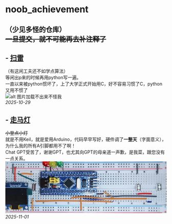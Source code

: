 # noob_achievement
**（少见多怪的仓库）**    
~~一旦提交，就不可能再去补注释了~~
---
## - [扫雷](./mineSweeper/mineSweeper.c)
（有这闲工夫还不如学点算法）   
等闲出p来的时候再用python写一遍。   
一直以来被python惯坏了，上了大学正式开始用C，好不容易习惯了C，python又用不惯了   
![alt 图片加载不出来不怪我](https://www.qstheory.cn/titlepic/112461/1124618602_1560412405448_title0h.jpg)   
*2025-10-29*
## - [走马灯](./stm32/traffic%20lights/)
~~小登点小灯~~   
就是不用Keil，就是爱用Arduino，代码早早写好，硬件调了**一整天**（字面意义），为什么我的所有A引脚都用不了啊！   
Chat GPT受苦了，谢谢GPT，也尤其向GPT的母亲道一声歉，是我菜，跟您没有一点关系。   
![alt 布线图](https://raw.githubusercontent.com/taversix/noob_achievement/refs/heads/main/stm32/traffic%20lights/%E5%B8%83%E7%BA%BF%E5%9B%BE%EF%BC%88%E5%8E%8B%E7%BC%A9%EF%BC%89.jpg)
*2025-11-01*
